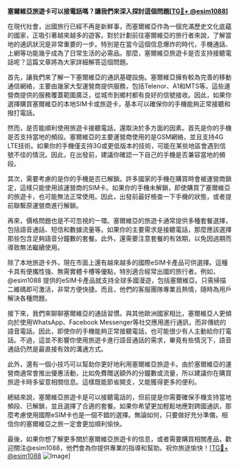 **塞爾維亞旅遊卡可以接電話嗎？讓我們來深入探討這個問題[[TG💪+ @esim1088](https://t.me/s/esim1088)]**

在現代社會，出國旅行已經不再是新鮮事，而塞爾維亞作為一個充滿歷史文化底蘊的國家，正吸引著越來越多的遊客。對於計劃前往塞爾維亞的旅行者來說，了解當地的通訊狀況是非常重要的一步。特別是在當今這個信息爆炸的時代，手機通話、上網等功能幾乎成為了日常生活的必需品。那麼，塞爾維亞旅遊卡是否支持接聽電話呢？這篇文章將為大家詳細解答這個問題。

首先，讓我們來了解一下塞爾維亞的通訊基礎設施。塞爾維亞擁有較為完善的移動通信網絡，主要由幾家大型運營商提供服務，包括Telenor、A1和MTS等。這些運營商提供的服務覆蓋範圍廣泛，從城市到鄉村都有良好的信號接收。因此，如果你選擇購買塞爾維亞的本地SIM卡或旅遊卡，基本可以確保你的手機能夠正常接聽和撥打電話。

然而，是否能順利使用旅遊卡接聽電話，還取決於多方面的因素。首先是你的手機是否支持當地的頻段。塞爾維亞的主要運營商使用的是GSM網絡，並且支持4G LTE技術。如果你的手機僅支持3G或更低版本的技術，可能在某些地區會遇到信號不佳的情況。因此，在出發前，建議你確認一下自己的手機是否兼容當地的頻段。

其次，需要考慮的是你的手機是否已解鎖。許多國家的手機在購買時會被運營商鎖定，這樣只能使用該運營商的SIM卡。如果你的手機未解鎖，即使購買了塞爾維亞的旅遊卡，也可能無法正常使用。因此，出發前最好檢查一下手機的狀態，或者提前聯繫原運營商進行解鎖。

再來，價格問題也是不可忽視的一環。塞爾維亞的旅遊卡通常提供多種套餐選擇，包括語音通話、短信和數據流量等。如果你的主要需求是接聽電話，那麼應該選擇那些包含足夠語音分鐘數的套餐。此外，還需要注意套餐的有效期，以免因過期而導致無法繼續使用。

除了本地旅遊卡外，現在市面上還有越來越多的國際eSIM卡產品可供選擇。這種卡具有便攜性強、無需實體卡槽等優點，特別適合經常出國的旅行者。例如，@esim1088 提供的eSIM卡產品就支持全球多國漫遊，包括塞爾維亞。只需掃描二維碼即可激活，非常方便快捷。而且，他們的客服團隊專業且熱情，隨時為用戶解決各種問題。

接下來，我們來聊聊塞爾維亞的通話習慣。與其他歐洲國家相比，塞爾維亞人更傾向於使用WhatsApp、Facebook Messenger等社交應用進行通訊，而非傳統的語音電話。因此，即使你的手機能夠正常接聽電話，也可能很少有人主動給你打電話。不過，這並不影響你使用旅遊卡進行語音通話的需求，畢竟有些情況下，語音通話仍然是最直接有效的溝通方式。

此外，還有一個小技巧可以幫助你更好地利用塞爾維亞旅遊卡。由於塞爾維亞的運營商通常會推出優惠活動，比如免費贈送額外的分鐘數或流量，所以建議你在購買旅遊卡時多留意相關信息。這樣既能節省開支，又能獲得更多的便利。

總結來說，塞爾維亞旅遊卡是可以接聽電話的，但前提是你需要確保手機支持當地頻段、已解鎖，並且選擇了合適的套餐。如果你希望更加輕鬆地應對跨國通訊，那麼考慮使用國際eSIM卡也是一個不錯的選擇。無論如何，只要做好充分準備，相信你的塞爾維亞之旅一定會更加順利愉快。

最後，如果你想了解更多關於塞爾維亞旅遊卡的信息，或者需要購買相關產品，歡迎關注@esim1088，他們會為你提供專業的指導和幫助。祝你旅途愉快！[[TG💪+ @esim1088](https://t.me/s/esim1088) ![Image](https://i.postimg.cc/4NQfJmqS/Snipaste-2025-05-13-00-14-12.png)]
